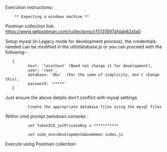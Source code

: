 Execution instructions:

        ** Expecting a windows machine **

Postman collection link: https://www.getpostman.com/collections/cf5131897afdab62a1a0

Setup mysql (in Legacy mode for development process), the credentials needed can be modified in the util/database.js or you can proceed with the following:-

       {
              host: 'localhost' (Need not change it for development),
              user: 'root',
              database: 'dbs'  (For the sake of simplicity, don't change this),
              password: '*****'
       }

Just ensure the above details don't conflict with mysql settings

              Create the appropriate database files using the mysql files

Within cmd prompt (windows console) :

              set TokenICO_jwtPrivateKey = ***********

              set node_env=development&&nodemon index.js
    
Execute using Postman collection
    
